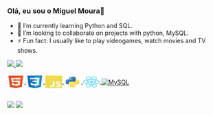 ### Olá, eu sou o Miguel Moura👋


- 🌱 I’m currently learning Python and SQL.
- 👯 I’m looking to collaborate on projects with python, MySQL.
- ⚡ Fun fact: I usually like to play videogames, watch movies and TV shows.
  

<div>
	<a href="https://github.com/miguelmouralob">
	<img height="180cm" src="https://github-readme-stats.vercel.app/api?username=miguelmouralob&show_icons=true&theme=dark&include_all_commits=true&count_private=true" />
	<img height="180cm" src="https://github-readme-stats.vercel.app/api/top-langs/?username=miguelmouralob&layout=compact&langs_count=16&theme=dark"/>
</div>
  

<div style="display: inline_block"><br>
  <img align="center" alt="HTML" height="30" width="40" src="https://raw.githubusercontent.com/devicons/devicon/master/icons/html5/html5-original.svg">
  <img align="center" alt="CSS" height="30" width="40" src="https://raw.githubusercontent.com/devicons/devicon/master/icons/css3/css3-original.svg">
  <img align="center" alt="Js" height="30" width="40" src="https://raw.githubusercontent.com/devicons/devicon/master/icons/javascript/javascript-plain.svg">
  <img align="center" alt="Python" height="30" width="40" src="https://raw.githubusercontent.com/devicons/devicon/master/icons/python/python-original.svg">
  <img align="center" alt="React" height="30" width="40" src="https://raw.githubusercontent.com/devicons/devicon/master/icons/react/react-original.svg">
  <img align="center" alt="MySQL" height="30" width="40" src="https://cdn.jsdelivr.net/gh/devicons/devicon@latest/icons/mysql/mysql-original-wordmark.svg">          
</div>

##

<a href="https://www.linkedin.com/in/miguel-moura-16a7b4234" target="_blank"><img src="https://img.shields.io/badge/-LinkedIn-%230077B5?style=for-the-badge&logo=linkedin&logoColor=white" target="_blank"></a>
<a href = "mailto:miguelmouralob@gmail.com"><img src="https://img.shields.io/badge/-Gmail-%23333?style=for-the-badge&logo=gmail&logoColor=white" target="_blank"></a>
